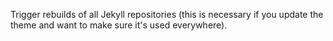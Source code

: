 Trigger rebuilds of all Jekyll repositories (this is necessary if you update
the theme and want to make sure it's used everywhere).
